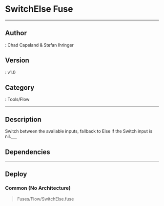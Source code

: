 # SwitchElse Fuse
___

## Author
 : Chad Capeland & Stefan Ihringer

## Version
 : v1.0

## Category
 : Tools/Flow
___

## Description
Switch between the available inputs, fallback to Else if the Switch input is nil.___

## Dependencies


___

## Deploy

### Common (No Architecture)

> Fuses/Flow/SwitchElse.fuse  
